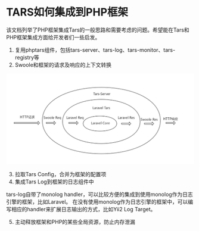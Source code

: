 # TARS如何集成到PHP框架

该文档列举了PHP框架集成Tars的一般思路和需要考虑的问题。希望能在Tars和PHP框架集成方面给开发者们一些启发。

1. 复用phptars组件，包括tars-server、tars-log、tars-monitor、tars-registry等
2. Swoole和框架的请求及响应的上下文转换

![Laravel Tars HTTP请求过程](./laravel-tars-http-request.png)

3. 拉取Tars Config，合并为框架的配置项
4. 集成Tars Log到框架的日志组件中

tars-log自带了monolog handler，可以比较方便的集成到使用monolog作为日志引擎的框架，比如Laravel。
在没有使用monolog作为日志引擎的框架中，可以编写相应的handler来扩展日志输出的方式，比如Yii2 Log Target。

5. 主动释放框架和PHP的某些全局资源，防止内存泄漏
